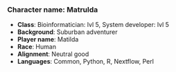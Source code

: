 ### Character name: Matrulda

- **Class**: Bioinformatician: lvl 5, System developer: lvl 5
- **Background**: Suburban adventurer
- **Player name**: Matilda
- **Race**: Human
- **Alignment**: Neutral good
- **Languages**: Common, Python, R, Nextflow, Perl
